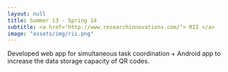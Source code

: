 ```yaml
---
layout: null
title: Summer 13 - Spring 14
subtitle: <a href="http://www.researchinnovations.com/"> RII </a>
image: "assets/img/rii.png"
---
```

Developed web app for simultaneous task coordination + Android app to increase the data storage capacity of QR codes.